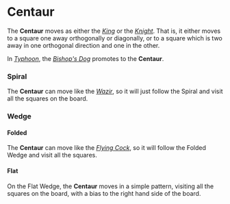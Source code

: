 # Centaur

The **Centaur** moves as either the [*King*](king.html) or the
[*Knight*](knight.html). That is, it either moves to a square
one away orthogonally or diagonally, or to a square which is 
two away in one orthogonal direction and one in the other.

In [*Typhoon*](#chess-v:rules/typhoon-revised), the
[*Bishop's Dog*](bishops_dog.html) promotes to the **Centaur**.

### Spiral

The **Centaur** can move like the [*Wazir*](wazir.html), so it will
just follow the Spiral and visit all the squares on the board.

### Wedge

#### Folded

The **Centaur** can move like the [*Flying Cock*](flying_cock.html),
so it will follow the Folded Wedge and visit all the squares.

#### Flat

On the Flat Wedge, the **Centaur** moves in a simple pattern, visiting
all the squares on the board, with a bias to the right hand side
of the board.
